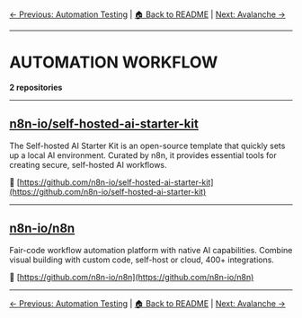 [← Previous: Automation Testing](automation-testing.txt) | [🏠 Back to README](../README.md) | [Next: Avalanche →](avalanche.txt)

---

# AUTOMATION WORKFLOW

**2 repositories**

---

## [n8n-io/self-hosted-ai-starter-kit](https://github.com/n8n-io/self-hosted-ai-starter-kit)

The Self-hosted AI Starter Kit is an open-source template that quickly sets up a local AI environment. Curated by n8n, it provides essential tools for creating secure, self-hosted AI workflows.

🔗 [https://github.com/n8n-io/self-hosted-ai-starter-kit](https://github.com/n8n-io/self-hosted-ai-starter-kit)

---

## [n8n-io/n8n](https://github.com/n8n-io/n8n)

Fair-code workflow automation platform with native AI capabilities. Combine visual building with custom code, self-host or cloud, 400+ integrations.

🔗 [https://github.com/n8n-io/n8n](https://github.com/n8n-io/n8n)

---


[← Previous: Automation Testing](automation-testing.txt) | [🏠 Back to README](../README.md) | [Next: Avalanche →](avalanche.txt)
